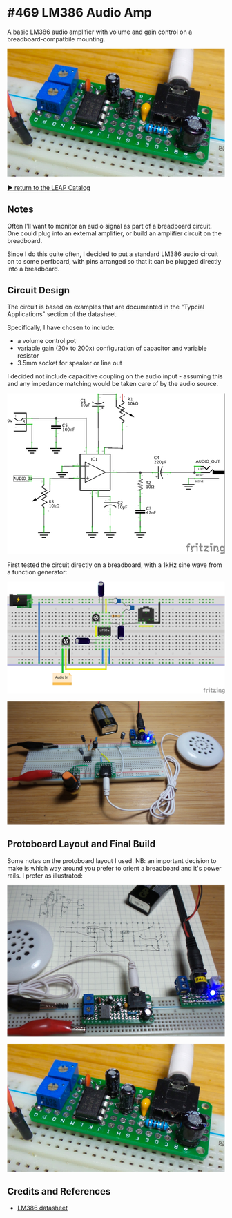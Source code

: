 # #469 LM386 Audio Amp

A basic LM386 audio amplifier with volume and gain control on a breadboard-compatbile mounting.

![Build](./assets/LM386AudioAmp_build.jpg?raw=true)

[:arrow_forward: return to the LEAP Catalog](https://leap.tardate.com)

## Notes

Often I'll want to monitor an audio signal as part of a breadboard circuit.
One could plug into an external amplifier, or build an amplifier circuit on the breadboard.

Since I do this quite often, I decided to put a standard LM386 audio circuit on to some perfboard,
with pins arranged so that it can be plugged directly into a breadboard.


## Circuit Design

The circuit is based on examples that are documented in the "Typcial Applications" section of the datasheet.

Specifically, I have chosen to include:

* a volume control pot
* variable gain (20x to 200x) configuration of capacitor and variable resistor
* 3.5mm socket for speaker or line out

I decided not include capacitive coupling on the audio input - assuming this and any impedance matching
would be taken care of by the audio source.

![Schematic](./assets/LM386AudioAmp_schematic.jpg?raw=true)

First tested the circuit directly on a breadboard, with a 1kHz sine wave from a function generator:

![Breadboard](./assets/LM386AudioAmp_bb.jpg?raw=true)

![LM386AudioAmp_bb_build](./assets/LM386AudioAmp_bb_build.jpg?raw=true)

## Protoboard Layout and Final Build

Some notes on the protoboard layout I used. NB: an important decision to make is which way around
you prefer to orient a breadboard and it's power rails. I prefer as illustrated:

![LM386AudioAmp_protoboard_layout](./assets/LM386AudioAmp_protoboard_layout.jpg?raw=true)

![LM386AudioAmp_build](./assets/LM386AudioAmp_build.jpg?raw=true)

## Credits and References

* [LM386 datasheet](https://www.futurlec.com/Linear/LM386N-3.shtml)
